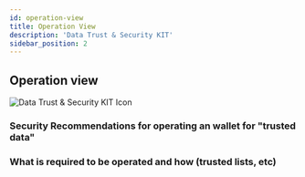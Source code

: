 ```yaml
---
id: operation-view
title: Operation View
description: 'Data Trust & Security KIT'
sidebar_position: 2
---
```


## Operation view

![Data Trust & Security KIT Icon](@site/static/img/kits/data-trust-and-security/data-trust-and-security-kit-logo.svg)

### Security Recommendations for operating an wallet for "trusted data"

### What is required to be operated and how (trusted lists, etc)
